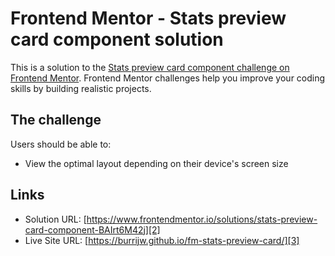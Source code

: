 # Frontend Mentor - Stats preview card component solution

This is a solution to the [Stats preview card component challenge on Frontend Mentor][1]. Frontend Mentor challenges help you improve your coding skills by building realistic projects. 

## The challenge

Users should be able to:
- View the optimal layout depending on their device's screen size

## Links

- Solution URL: [https://www.frontendmentor.io/solutions/stats-preview-card-component-BAIrt6M42j][2]
- Live Site URL: [https://burrijw.github.io/fm-stats-preview-card/][3]

[1]:	https://www.frontendmentor.io/challenges/stats-preview-card-component-8JqbgoU62
[2]:	https://www.frontendmentor.io/solutions/stats-preview-card-component-BAIrt6M42j
[3]:	https://burrijw.github.io/fm-stats-preview-card/
